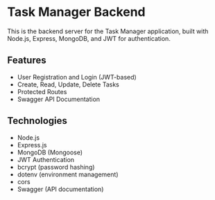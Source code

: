 # Task Manager Backend

This is the backend server for the Task Manager application, built with Node.js, Express, MongoDB, and JWT for authentication.

## Features

- User Registration and Login (JWT-based)
- Create, Read, Update, Delete Tasks
- Protected Routes
- Swagger API Documentation

## Technologies

- Node.js
- Express.js
- MongoDB (Mongoose)
- JWT Authentication
- bcrypt (password hashing)
- dotenv (environment management)
- cors
- Swagger (API documentation)
